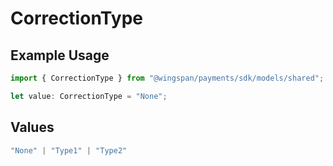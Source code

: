 # CorrectionType

## Example Usage

```typescript
import { CorrectionType } from "@wingspan/payments/sdk/models/shared";

let value: CorrectionType = "None";
```

## Values

```typescript
"None" | "Type1" | "Type2"
```